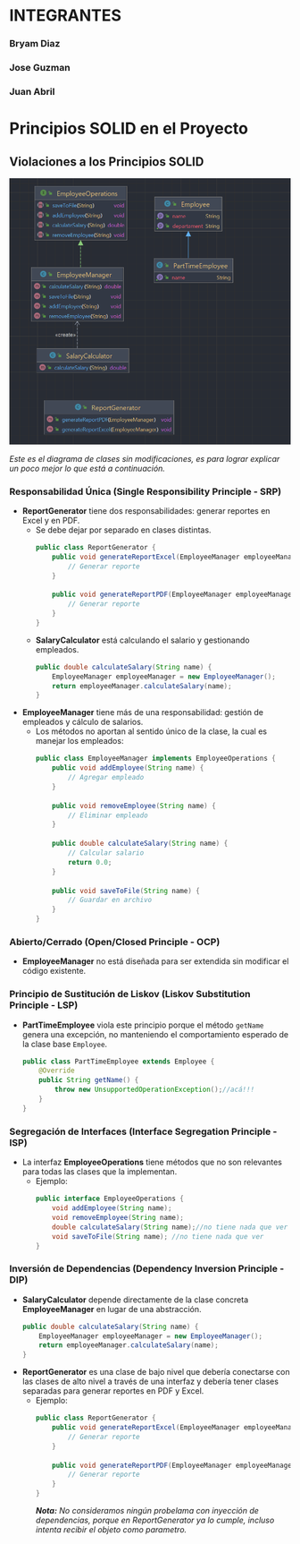 # INTEGRANTES

### Bryam Diaz
### Jose Guzman
### Juan Abril





# Principios SOLID en el Proyecto

## Violaciones a los Principios SOLID

![img.png](img.png)

*Este es el diagrama de clases sin modificaciones, es para lograr explicar un poco mejor lo que está a continuación.*


### Responsabilidad Única (Single Responsibility Principle - SRP)
- **ReportGenerator** tiene dos responsabilidades: generar reportes en Excel y en PDF.
    - Se debe dejar por separado en clases distintas.
      ```java
      public class ReportGenerator {
          public void generateReportExcel(EmployeeManager employeeManager) {
              // Generar reporte
          }
  
          public void generateReportPDF(EmployeeManager employeeManager) {
              // Generar reporte
          }
      }
      ```
  - **SalaryCalculator** está calculando el salario y gestionando empleados.
    ```java
    public double calculateSalary(String name) {
        EmployeeManager employeeManager = new EmployeeManager();
        return employeeManager.calculateSalary(name);
    }
    ```
- **EmployeeManager** tiene más de una responsabilidad: gestión de empleados y cálculo de salarios.
    - Los métodos no aportan al sentido único de la clase, la cual es manejar los empleados:
      ```java
      public class EmployeeManager implements EmployeeOperations {
          public void addEmployee(String name) {
              // Agregar empleado
          }
  
          public void removeEmployee(String name) {
              // Eliminar empleado
          }
  
          public double calculateSalary(String name) {
              // Calcular salario
              return 0.0;
          }
  
          public void saveToFile(String name) {
              // Guardar en archivo
          }
      }
      ```

### Abierto/Cerrado (Open/Closed Principle - OCP)
- **EmployeeManager** no está diseñada para ser extendida sin modificar el código existente.
      

### Principio de Sustitución de Liskov (Liskov Substitution Principle - LSP)
- **PartTimeEmployee** viola este principio porque el método `getName` genera una excepción, no manteniendo el comportamiento esperado de la clase base `Employee`.
  ```java
  public class PartTimeEmployee extends Employee {
      @Override
      public String getName() {
          throw new UnsupportedOperationException();//acá!!!
      }
  }
  ```

### Segregación de Interfaces (Interface Segregation Principle - ISP)
- La interfaz **EmployeeOperations** tiene métodos que no son relevantes para todas las clases que la implementan.
    - Ejemplo:
      ```java
      public interface EmployeeOperations {
          void addEmployee(String name);
          void removeEmployee(String name);
          double calculateSalary(String name);//no tiene nada que ver
          void saveToFile(String name); //no tiene nada que ver
      }
      ```

### Inversión de Dependencias (Dependency Inversion Principle - DIP)
- **SalaryCalculator** depende directamente de la clase concreta **EmployeeManager** en lugar de una abstracción.
  ```java
  public double calculateSalary(String name) {
      EmployeeManager employeeManager = new EmployeeManager();
      return employeeManager.calculateSalary(name);
  }
  ```
- **ReportGenerator** es una clase de bajo nivel que debería conectarse con las clases de alto nivel a través de una interfaz y debería tener clases separadas para generar reportes en PDF y Excel.
    - Ejemplo:
      ```java
      public class ReportGenerator {
          public void generateReportExcel(EmployeeManager employeeManager) {
              // Generar reporte
          }
  
          public void generateReportPDF(EmployeeManager employeeManager) {
              // Generar reporte
          }
      }
      ```
      ***Nota:** No consideramos ningún probelama con inyección de dependencias, porque en ReportGenerator ya lo cumple, incluso intenta recibir el objeto como parametro.*
